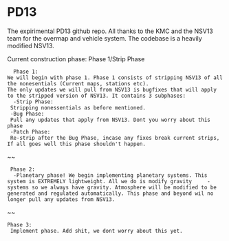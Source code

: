 # PD13
The expirimental PD13 github repo.
All thanks to the KMC and the NSV13 team for the overmap and vehicle system.
The codebase is a heavily modified NSV13.

  Current construction phase: Phase 1/Strip Phase
  
      Phase 1:
    We will begin with phase 1. Phase 1 consists of stripping NSV13 of all the nonesentials (Current maps, stations etc).
    The only updates we will pull from NSV13 is bugfixes that will apply to the stripped version of NSV13. It contains 3 subphases:
      -Strip Phase:
     Stripping nonessentials as before mentioned.
     -Bug Phase:
     Pull any updates that apply from NSV13. Dont you worry about this phase
     -Patch Phase:
     Re-strip after the Bug Phase, incase any fixes break current strips, If all goes well this phase shouldn't happen.
    
~~
    
     Phase 2:
      -Planetary phase! We begin implementing planetary systems. This system is EXTREMELY lightweight. All we do is modify gravity     -systems so we always have gravity. Atmosphere will be modified to be generated and regulated automatically. This phase and beyond wil no longer pull any updates from NSV13.
   
~~

    Phase 3:
     Implement phase. Add shit, we dont worry about this yet.
